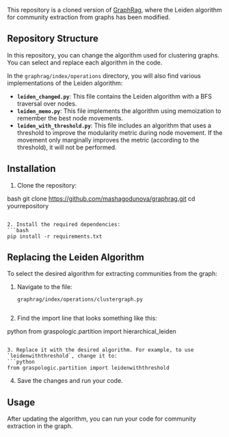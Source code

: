 This repository is a cloned version of [GraphRag](https://github.com/microsoft/graphrag), where the Leiden algorithm for community extraction from graphs has been modified.

## Repository Structure

In this repository, you can change the algorithm used for clustering graphs. You can select and replace each algorithm in the code. 

In the `graphrag/index/operations` directory, you will also find various implementations of the Leiden algorithm:

- **`leiden_changed.py`**: This file contains the Leiden algorithm with a BFS traversal over nodes.
- **`leiden_memo.py`**: This file implements the algorithm using memoization to remember the best node movements.
- **`leiden_with_threshold.py`**: This file includes an algorithm that uses a threshold to improve the modularity metric during node movement. If the movement only marginally improves the metric (according to the threshold), it will not be performed.


## Installation

1. Clone the repository:
   
bash
   git clone https://github.com/mashagodunova/graphrag.git
   cd yourrepository
   ```

2. Install the required dependencies:
   ```bash
   pip install -r requirements.txt
   ```

## Replacing the Leiden Algorithm

To select the desired algorithm for extracting communities from the graph:

1. Navigate to the file:
   ```
   graphrag/index/operations/clustergraph.py
   

2. Find the import line that looks something like this:
   
python
   from graspologic.partition import hierarchical_leiden
   ```

3. Replace it with the desired algorithm. For example, to use `leidenwiththreshold`, change it to:
   ```python
   from graspologic.partition import leidenwiththreshold
   ```

4. Save the changes and run your code.

## Usage

After updating the algorithm, you can run your code for community extraction in the graph.
